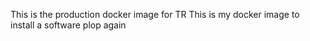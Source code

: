 This is the production docker image for TR
This is my docker image to install a software 
plop again
